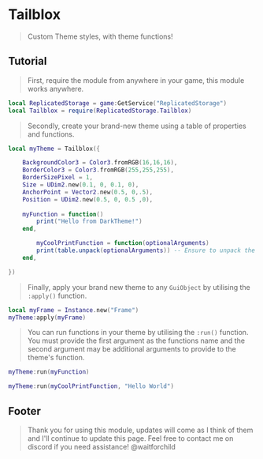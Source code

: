 # Tailblox

> Custom Theme styles, with theme functions!

## Tutorial
> First, require the module from anywhere in your game, this module works anywhere.
```lua
local ReplicatedStorage = game:GetService("ReplicatedStorage")
local Tailblox = require(ReplicatedStorage.Tailblox)
```
> Secondly, create your brand-new theme using a table of properties and functions.
```lua
local myTheme = Tailblox({ 

	BackgroundColor3 = Color3.fromRGB(16,16,16),
	BorderColor3 = Color3.fromRGB(255,255,255),
	BorderSizePixel = 1,
	Size = UDim2.new(0.1, 0, 0.1, 0),
	AnchorPoint = Vector2.new(0.5, 0,.5),
	Position = UDim2.new(0.5, 0, 0.5 ,0),
	
	myFunction = function()
		print("Hello from DarkTheme!")
	end,

        myCoolPrintFunction = function(optionalArguments)
		print(table.unpack(optionalArguments)) -- Ensure to unpack the arguments if you provided any!
	end,

})
```
> Finally, apply your brand new theme to any `GuiObject` by utilising the `:apply()` function.
```lua
local myFrame = Instance.new("Frame")
myTheme:apply(myFrame)
```
> You can run functions in your theme by utilising the `:run()` function. You must provide the first argument as the functions name and the second argument may be additional arguments to provide to the theme's function.
```lua
myTheme:run(myFunction)
```
```lua
myTheme:run(myCoolPrintFunction, "Hello World")
```

## Footer
> Thank you for using this module, updates will come as I think of them and I'll continue to update this page.
> Feel free to contact me on discord if you need assistance! @waitforchild
